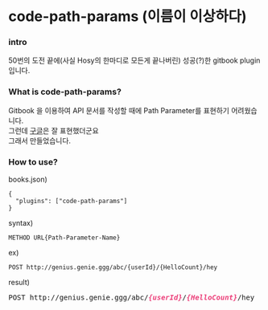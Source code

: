 # code-path-params (이름이 이상하다)

### intro
50번의 도전 끝에(사실 Hosy의 한마디로 모든게 끝나버린) 성공(?)한 gitbook plugin 입니다.

### What is code-path-params?
Gitbook 을 이용하여 API 문서를 작성할 때에 Path Parameter를 표현하기 어려웠습니다.<br/>
그런데 [구글](https://developers.google.com/gmail/api/v1/reference/users/drafts/create)은 잘 표현했더군요<br/>
그래서 만들었습니다.

### How to use?

books.json)
```
{
  "plugins": ["code-path-params"]
}
```

syntax)
```
METHOD URL{Path-Parameter-Name}
```

ex)
```
POST http://genius.genie.ggg/abc/{userId}/{HelloCount}/hey
```

result)
<pre><span>POST http://genius.genie.ggg/abc/<var><span style="color:#ec407a;font-weight:bold;font-style:italic;">{userId}</span></var>/<var><span style="color:#ec407a;font-weight:bold;font-style:italic;">{HelloCount}</span></var>/hey</span></pre>
